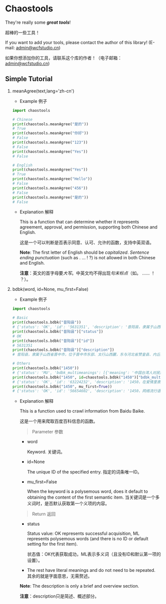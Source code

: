 # Chaostools
They're really some ***great tools***!

超棒的一些工具！

If you want to add your tools, please contact the author of this library! (E-mail: admin@wcfstudio.cn)

如果你想添加你的工具，请联系这个库的作者！（电子邮箱：admin@wcfstudio.cn)

## Simple Tutorial

1. meanAgree(text,lang='zh-cn')
    -  Example 例子
    ```python
    import chaostools

    # Chinese
    print(chaostools.meanAgree("是的"))
    # True
    print(chaostools.meanAgree("你好"))
    # False
    print(chaostools.meanAgree("123"))
    # False
    print(chaostools.meanAgree("Yes"))
    # False

    # English
    print(chaostools.meanAgree("Yes"))
    # True
    print(chaostools.meanAgree("Hello"))
    # False
    print(chaostools.meanAgree("456"))
    # False
    print(chaostools.meanAgree("是的"))
    # False
    ```
    - Explanation 解释

        This is a function that can determine whether it represents agreement, approval, and permission, supporting both Chinese and English.

        这是一个可以判断是否表示同意、认可、允许的函数，支持中英双语。

        **Note**: The first letter of English should be *capitalized*. *Sentence ending punctuation* (such as . ... ! ?) is not allowed in both Chinese and English.

        **注意**：英文的首字母要*大写*。中英文均不得出现*句末标点*（如。 …… ！ ？）。

2. bdbk(word, id=None, mu_first=False)
    -  Example 例子
    ```python
    import chaostools

    # Basic
    print(chaostools.bdbk("昔阳县"))
    # {'status': 'OK', 'id': '5631351', 'description': '昔阳县，隶属于山西省晋中市，位于晋中市东部、太行山西麓，东与河北省赞皇县、内丘县、井陉县、邢台市接壤，西与寿阳县为邻，南与和顺县毗连，北与平定县相衔。总面积1954平方千米。截至2022年末，昔阳县常住人口186614人。商朝时期，属微。东汉建安末年（219年）为乐平郡，隋大业初年改为乐平县。民国元年（1912年），恢复乐平县，归中路道。1968年，晋中专区改设晋中地区，昔阳县仍属之。截至2021年10月，昔阳县下辖5个镇、5个乡和1个管委会。县政府驻乐平镇育新巷10号。昔阳县地方特产有昔阳小米、杏鲍菇。有大寨、龙岩大峡谷等风景名胜。2023年，昔阳县地区生产总值163.0亿元，比2022年增长5.1%。', 'contents': ['昔阳县', '昔阳县历史沿革', '昔阳县行政区划', '昔阳县地理环境', '昔阳县自然资源', '昔阳县人口', '昔阳县政治', '昔阳县经济', '昔阳县交通运输', '昔阳县社会事业', '昔阳县风景名胜', '昔阳县地方特产', '昔阳县著名人物', '昔阳县荣誉称号', '昔阳县现任领导'], 'contents_len': 15}
    print(chaostools.bdbk("昔阳县")["status"])
    # OK
    print(chaostools.bdbk("昔阳县")["id"])
    # 5631351
    print(chaostools.bdbk("昔阳县")["description"])
    # 昔阳县，隶属于山西省晋中市，位于晋中市东部、太行山西麓，东与河北省赞皇县、内丘县、井陉县、邢台市接壤，西与寿阳县为邻，南与和顺县毗连，北与平定县相衔。总面积1954平方千米。截至2022年末，昔阳县常住人口186614人。商朝时期，属微。东汉建安末年（219年）为乐平郡，隋大业初年改为乐平县。民国元年（1912年），恢复乐平县，归中路道。1968年，晋中专区改设晋中地区，昔阳县仍属之。截至2021年10月，昔阳县下辖5个镇、5个乡和1个管委会。县政府驻乐平镇育新巷10号。昔阳县地方特产有昔阳小米、杏鲍菇。有大寨、龙岩大峡谷等风景名胜。2023年，昔阳县地区生产总值163.0亿元，比2022年增长5.1%。

    # Others
    print(chaostools.bdbk("1450"))
    # {'status': 'MU', 'bdbk_multimeanings': [{'meaning': '中国台湾人对民进党网军的戏称', 'id': '56654602'}, {'meaning': '在爱情里表示“你是我的”', 'id': '63224232'}]}
    print(chaostools.bdbk("1450", id=chaostools.bdbk("1450")["bdbk_multimeanings"][1]["id"]))
    # {'status': 'OK', 'id': '63224232', 'description': '1450，在爱情里表示“你是我的”。', 'contents': ['1450'], 'contents_len': 1}
    print(chaostools.bdbk("1450", mu_first=True))
    # {'status': 'OK', 'id': '56654602', 'description': '1450，网络流行语，中国台湾人对民进党网军的戏称。', 'contents': ['1450', '1450引申含义', '1450社会评价'], 'contents_len': 3}
    ```
    - Explanation 解释

        This is a function used to crawl information from Baidu Baike.

        这是一个用来爬取百度百科信息的函数。

        > Parameter 参数

        - word

            Keyword. 关键词。
        
        - id=None

            The unique ID of the specified entry. 指定的词条唯一ID。
        
        - mu_first=False

            When the keyword is a polysemous word, does it default to obtaining the content of the first semantic item. 当关键词是一个多义词时，是否默认获取第一个义项的内容。

        > Return 返回

        - status

            Status value: OK represents successful acquisition, ML represents polysemous words (and there is no ID or default setting for the first item).
            
            状态值：OK代表获取成功，ML表示多义词（且没有ID和默认第一项的设置）。
        
        - The rest have literal meanings and do not need to be repeated. 其余的就是字面意思，无需赘述。

        **Note**: The description is only a brief and overview section.

        **注意**：description只是简述、概述部分。